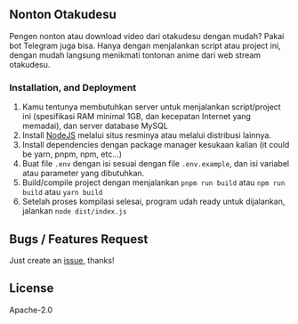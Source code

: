 ## Nonton Otakudesu
Pengen nonton atau download video dari otakudesu dengan mudah? Pakai bot Telegram juga bisa. Hanya dengan menjalankan script atau project ini, dengan mudah langsung menikmati tontonan anime dari web stream otakudesu.

### Installation, and Deployment
1. Kamu tentunya membutuhkan server untuk menjalankan script/project ini (spesifikasi RAM minimal 1GB, dan kecepatan Internet yang memadai), dan server database MySQL
2. Install [NodeJS](https://nodejs.org) melalui situs resminya atau melalui distribusi lainnya.
3. Install dependencies dengan package manager kesukaan kalian (it could be yarn, pnpm, npm, etc...)
4. Buat file `.env` dengan isi sesuai dengan file `.env.example`, dan isi variabel atau parameter yang dibutuhkan.
5. Build/compile project dengan menjalankan `pnpm run build` atau `npm run build` atau `yarn build`
6. Setelah proses kompilasi selesai, program udah ready untuk dijalankan, jalankan `node dist/index.js`

## Bugs / Features Request
Just create an [issue](https://github.com/hansputera/nonton-otakudesu/issues/new), thanks!

## License
Apache-2.0